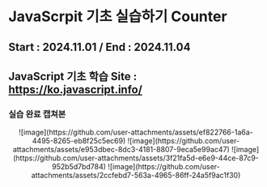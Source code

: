 # JavaScrpit 기초 실습하기 Counter
## Start : 2024.11.01 / End : 2024.11.04

## JavaScript 기초 학습 Site : https://ko.javascript.info/

### 실습 완료 캡쳐본
<p align = "center">
![image](https://github.com/user-attachments/assets/ef822766-1a6a-4495-8265-eb8f25c5ec69)
![image](https://github.com/user-attachments/assets/e953dbec-8dc3-4181-8807-9eca5e99ac47)
![image](https://github.com/user-attachments/assets/3f21fa5d-e6e9-44ce-87c9-952b5d7bd784)
![image](https://github.com/user-attachments/assets/2ccfebd7-563a-4965-86ff-24a5f9ac1f30)
</p>

